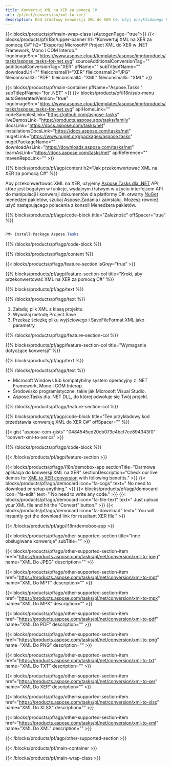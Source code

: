 ```yaml
---
title: Konwertuj XML na XER za pomocą C# 
url: /pl/net/conversion/xml-to-xer/ 
description: Kod źródłowy konwersji XML do XER C#. Użyj przykładowego kodu API dla plików XML wsadowych do konwersji XER w VB.NET Asp.NET lub dowolnej aplikacji opartej na .NET.
---
```


{{< blocks/products/pf/main-wrap-class isAutogenPage="true">}}
{{< blocks/products/pf/i18n/upper-banner h1="Konwertuj XML na XER za pomocą C#" h2="Eksportuj Microsoft® Project XML do XER w .NET Framework, Mono i COM Interop." logoImageSrc="https://www.aspose.cloud/templates/aspose/img/products/tasks/aspose_tasks-for-net.svg" sourceAdditionalConversionTag="" additionalConversionTag="XER" pfName="" subTitlepfName="" downloadUrl="" fileiconsmall1="XER" fileiconsmall2="JPG" fileiconsmall3="PDF" fileiconsmall4="XML" fileiconsmall5="XML" >}}

{{< blocks/products/pf/main-container pfName="Aspose.Tasks " subTitlepfName="for .NET" >}}
{{< blocks/products/pf/i18n/sub-menu autoGeneratedVersion="true" logoImageSrc="https://www.aspose.cloud/templates/aspose/img/products/tasks/aspose_tasks-for-net.svg" apiHomeLink="" codeSamplesLink="https://github.com/aspose-tasks" liveDemosLink="https://products.aspose.app/tasks/family" docsLink="https://docs.aspose.com/tasks/net" installationsDocsLink="https://docs.aspose.com/tasks/net" nugetLink="https://www.nuget.org/packages/aspose.tasks" nugetPackageName="" downloadAsLink="https://downloads.aspose.com/tasks/net" learnAsLink="https://docs.aspose.com/tasks/net" apiReference="" mavenRepoLink="" >}}

{{% blocks/products/pf/agp/content h2="Jak przekonwertować XML na XER za pomocą C#" %}}

Aby przekonwertować XML na XER, użyjemy
 [Aspose.Tasks dla .NET](https://products.aspose.com/tasks/net)
 API, które jest bogatym w funkcje, wydajnym i łatwym w użyciu interfejsem API do manipulacji i konwersji dokumentów dla platformy C#. otwarty
 [NuGet](https://www.nuget.org/packages/aspose.tasks)
 menedżer pakietów, szukaj
 Aspose.Zadania
 i zainstaluj. Możesz również użyć następującego polecenia z konsoli Menedżera pakietów.

{{% blocks/products/pf/agp/code-block title="Zależność" offSpacer="true" %}}

```cs

PM> Install-Package Aspose.Tasks

```

{{% /blocks/products/pf/agp/code-block %}}

{{% /blocks/products/pf/agp/content %}}

{{< blocks/products/pf/agp/feature-section isGrey="true" >}}

{{% blocks/products/pf/agp/feature-section-col title="Kroki, aby przekonwertować XML na XER za pomocą C#" %}}

{{% blocks/products/pf/agp/text %}}

{{% /blocks/products/pf/agp/text %}}

1. Załaduj plik XML z klasą projektu
1. Wywołaj metodę Project.Save
1. Przekaż ścieżkę pliku wyjściowego i SaveFileFormat.XML jako parametry

{{% /blocks/products/pf/agp/feature-section-col %}}

{{% blocks/products/pf/agp/feature-section-col title="Wymagania dotyczące konwersji" %}}

{{% blocks/products/pf/agp/text %}}

{{% /blocks/products/pf/agp/text %}}

- Microsoft Windows lub kompatybilny system operacyjny z .NET Framework, Mono i COM Interop.
- Środowisko programistyczne, takie jak Microsoft Visual Studio.
- Aspose.Tasks dla .NET DLL, do której odwołuje się Twój projekt.

{{% /blocks/products/pf/agp/feature-section-col %}}

{{% blocks/products/pf/agp/code-block title="Ten przykładowy kod przedstawia konwersję XML do XER C#" offSpacer="" %}}

{{< gist "aspose-com-gists" "0484545ed20cb073e4bcf7ce894343f0" "convert-xml-to-xer.cs" >}}

{{% /blocks/products/pf/agp/code-block %}}

{{< /blocks/products/pf/agp/feature-section >}}

<!-- aboutfile Starts -->

{{< blocks/products/pf/agp/i18n/demobox-app sectionTitle="Darmowa aplikacja do konwersji XML na XER" sectionDescription="Check our live demos for [XML to XER conversion](https://products.aspose.app/tasks/conversion/xml-to-xer) with following benefits." >}}
        {{< blocks/products/pf/agp/democard icon="fa-cogs" text=" No need to download or setup anything." >}}
        {{< blocks/products/pf/agp/democard icon="fa-edit" text=" No need to write any code." >}}
        {{< blocks/products/pf/agp/democard icon="fa-file-text" text=" Just upload your XML file and hit the \"Convert\" button." >}}
        {{< blocks/products/pf/agp/democard icon="fa-download" text=" You will instantly get the download link for resultant XER file." >}}

{{< /blocks/products/pf/agp/i18n/demobox-app >}}

<!-- aboutfile Ends -->

{{< blocks/products/pf/agp/other-supported-section title="Inne obsługiwane konwersje" subTitle="" >}}

{{< blocks/products/pf/agp/other-supported-section-item href="https://products.aspose.com/tasks/pl/net/conversion/xml-to-jpeg" name="XML Do JPEG" description="" >}}

{{< blocks/products/pf/agp/other-supported-section-item href="https://products.aspose.com/tasks/pl/net/conversion/xml-to-mpt" name="XML Do MPT" description="" >}}

{{< blocks/products/pf/agp/other-supported-section-item href="https://products.aspose.com/tasks/pl/net/conversion/xml-to-mpx" name="XML Do MPX" description="" >}}

{{< blocks/products/pf/agp/other-supported-section-item href="https://products.aspose.com/tasks/pl/net/conversion/xml-to-pdf" name="XML Do PDF" description="" >}}

{{< blocks/products/pf/agp/other-supported-section-item href="https://products.aspose.com/tasks/pl/net/conversion/xml-to-png" name="XML Do PNG" description="" >}}

{{< blocks/products/pf/agp/other-supported-section-item href="https://products.aspose.com/tasks/pl/net/conversion/xml-to-txt" name="XML Do TXT" description="" >}}

{{< blocks/products/pf/agp/other-supported-section-item href="https://products.aspose.com/tasks/pl/net/conversion/xml-to-xer" name="XML Do XER" description="" >}}

{{< blocks/products/pf/agp/other-supported-section-item href="https://products.aspose.com/tasks/pl/net/conversion/xml-to-xlsx" name="XML Do XLSX" description="" >}}

{{< blocks/products/pf/agp/other-supported-section-item href="https://products.aspose.com/tasks/pl/net/conversion/xml-to-xml" name="XML Do XML" description="" >}}



{{< /blocks/products/pf/agp/other-supported-section >}}

{{< /blocks/products/pf/main-container >}}
    
{{< /blocks/products/pf/main-wrap-class >}}